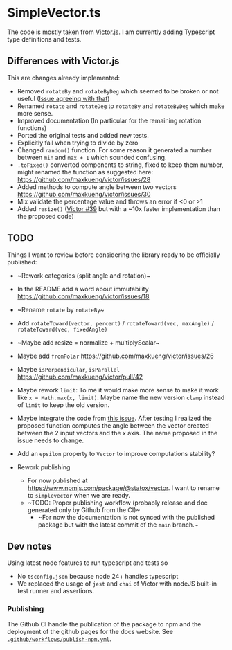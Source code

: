 # SimpleVector.ts

The code is mostly taken from [Victor.js](https://www.npmjs.com/package/victor). I am currently adding Typescript type definitions and tests.

## Differences with Victor.js

This are changes already implemented:

- Removed `rotateBy` and `rotateByDeg` which seemed to be broken or not useful ([Issue agreeing with that](https://github.com/maxkueng/victor/issues/37))
- Renamed `rotate` and `rotateDeg` to `rotateBy` and `rotateByDeg` which make more sense.
- Improved documentation (In particular for the remaining rotation functions)
- Ported the original tests and added new tests.
- Explicitly fail when trying to divide by zero
- Changed `random()` function. For some reason it generated a number between `min` and `max + 1` which sounded confusing.
- `.toFixed()` converted components to string, fixed to keep them number, might renamed the function as suggested here: https://github.com/maxkueng/victor/issues/28
- Added methods to compute angle between two vectors https://github.com/maxkueng/victor/issues/30
- Mix validate the percentage value and throws an error if <0 or >1
- Added `resize()` ([Victor #39](https://github.com/maxkueng/victor/pull/39) but with a ~10x faster implementation than the proposed code)

## TODO

Things I want to review before considering the library ready to be officially published:

- ~Rework categories (split angle and rotation)~
- In the README add a word about immutability https://github.com/maxkueng/victor/issues/18

- ~Rename `rotate` by `rotateBy`~
- Add `rotateToward(vector, percent)` / `rotateToward(vec, maxAngle)` / `rotateToward(vec, fixedAngle)`
- ~Maybe add resize = normalize + multiplyScalar~
- Maybe add `fromPolar` https://github.com/maxkueng/victor/issues/26
- Maybe `isPerpendicular`, `isParallel` https://github.com/maxkueng/victor/pull/42
- Maybe rework `limit`: To me it would make more sense to make it work like `x = Math.max(x, limit)`. Maybe name the new version `clamp` instead of `limit` to keep the old version.
- Maybe integrate the code from [this issue](https://github.com/maxkueng/victor/issues/30). After testing I realized the proposed function computes the angle between the vector created between the 2 input vectors and the x axis. The name proposed in the issue needs to change.
- Add an `epsilon` property to `Vector` to improve computations stability?

- Rework publishing
    - For now published at https://www.npmjs.com/package/@statox/vector. I want to rename to `simplevector` when we are ready.
    - ~TODO: Proper publishing workflow (probably release and doc generated only by Github from the CI)~
        - ~For now the documentation is not synced with the published package but with the latest commit of the `main` branch.~

## Dev notes

Using latest node features to run typescript and tests so

- No `tsconfig.json` because node 24+ handles typescript
- We replaced the usage of `jest` and `chai` of Victor with nodeJS built-in test runner and assertions.

### Publishing

The Github CI handle the publication of the package to npm and the deployment of the github pages for the docs website. See [`.github/workflows/publish-npm.yml`](.github/workflows/publish-npm.yml).
